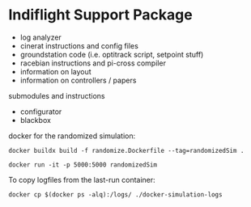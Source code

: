 # Indiflight Support Package

- log analyzer
- cinerat instructions and config files
- groundstation code (i.e. optitrack script, setpoint stuff)
- racebian instructions and pi-cross compiler
- information on layout
- information on controllers / papers


submodules and instructions
- configurator
- blackbox


docker for the randomized simulation:

    docker buildx build -f randomize.Dockerfile --tag=randomizedSim .

    docker run -it -p 5000:5000 randomizedSim


To copy logfiles from the last-run container:

    docker cp $(docker ps -alq):/logs/ ./docker-simulation-logs